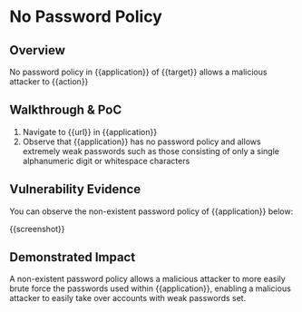 # No Password Policy
## Overview
<!--
Provide a 1-2 sentence description - see http://cveproject.github.io/docs/content/key-details-phrasing.pdf for tips

This format is a good guide:
[VULNTYPE] in [COMPONENT] in [APPLICATION] allows [ATTACKER] to [IMPACT] via [VECTOR]


-->
No password policy in {{application}} of {{target}} allows a malicious attacker to {{action}}

## Walkthrough & PoC
<!--
Provide a step-by-step walkthrough on how to access the vulnerable injection point, and how to exploit the vulnerability.
Adding a dot-pointed walkthrough with relevant screenshots will speed triage time and result in faster rewards!

Example:

1. Login to in-scope asset at <www.inscope.com/login>
1. Browse to account page
1. Modify ID token to add single quote
1. View error which states 'SQL Syntax Error'
1. Replace ID value with `1' waitfor delay '00:00:10'; `
-->

1. Navigate to {{url}} in {{application}}
1. Observe that {{application}} has no password policy and allows extremely weak passwords such as those consisting of only a single alphanumeric digit or whitespace characters


## Vulnerability Evidence
<!--
Your submission MUST include evidence of the vulnerability and not be theoretical in nature.

For no password policy, please post a screenshot that demonstrates that any kind of password can be set within {{application}}, such as a password consisting of only a single alphanumeric digit or whitespace characters.
-->

You can observe the non-existent password policy of {{application}} below:

{{screenshot}}
## Demonstrated Impact
<!--
Envision how the non-existent password policy could be used by a malicious attacker (such as rapid brute forcing passwords of users). If a malicious action is possible, provide a full proof-of-concept here.
-->

A non-existent password policy allows a malicious attacker to more easily brute force the passwords used within {{application}}, enabling a malicious attacker to easily take over accounts with weak passwords set.
